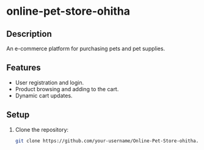 # online-pet-store-ohitha

## Description
An e-commerce platform for purchasing pets and pet supplies.

## Features
- User registration and login.
- Product browsing and adding to the cart.
- Dynamic cart updates.

## Setup
1. Clone the repository:
   ```bash
   git clone https://github.com/your-username/Online-Pet-Store-ohitha.git
